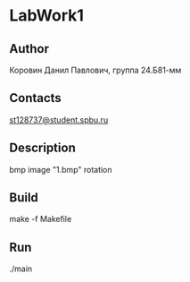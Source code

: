# LabWork1
## Author
Коровин Данил Павлович, группа 24.Б81-мм
## Contacts
st128737@student.spbu.ru
## Description
bmp image "1.bmp" rotation
## Build
make -f Makefile
## Run 
./main
